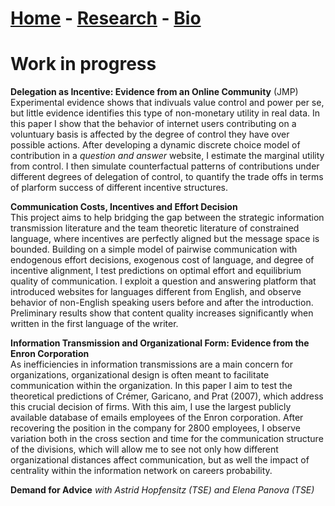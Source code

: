# [Home](./index.html)  -  [Research](./research.html) - [Bio](./bio.html)

# Work in progress

**Delegation as Incentive: Evidence from an Online Community** (JMP)  
Experimental evidence shows that indivuals value control and power per se, but little evidence identifies this type of non-monetary utility in real data. In this paper I show that the behavior of internet users contributing on a voluntuary basis is affected by the degree of control they have over possible actions. After developing a dynamic discrete choice model of contribution in a *question and answer* website, I estimate the marginal utility from control. I then simulate counterfactual patterns of contributions under different degrees of delegation of control, to quantify the trade offs in terms of plarform success of different incentive structures.

**Communication Costs, Incentives and Effort Decision**  
This project aims to help bridging the gap between the strategic information transmission literature and the team theoretic literature of constrained language, where incentives are perfectly aligned but the message space is bounded. Building on a simple model of pairwise communication with endogenous effort decisions, exogenous cost of language, and degree of incentive alignment, I test predictions on optimal effort and equilibrium quality of communication. I exploit a question and answering platform that introduced websites for languages different from English, and observe behavior of non-English speaking users before and after the introduction. Preliminary results show that content quality increases significantly when written in the first language of the writer.

**Information Transmission and Organizational Form: Evidence from the Enron Corporation**  
As inefficiencies in information transmissions are a main concern for organizations, organizational design is often meant to facilitate communication within the organization. In this paper I aim to test the theoretical predictions of Crémer, Garicano, and Prat (2007), which address this crucial decision of firms. With this aim, I use the largest publicly available database of emails employees of the Enron corporation. After recovering the position in the company for 2800 employees, I observe variation both in the cross section and time for the communication structure of the divisions, which will allow me to see not only how different organizational distances affect communication, but as well the impact of centrality within the information network on careers probability. 

**Demand for Advice** *with Astrid Hopfensitz (TSE) and Elena Panova (TSE)* 
